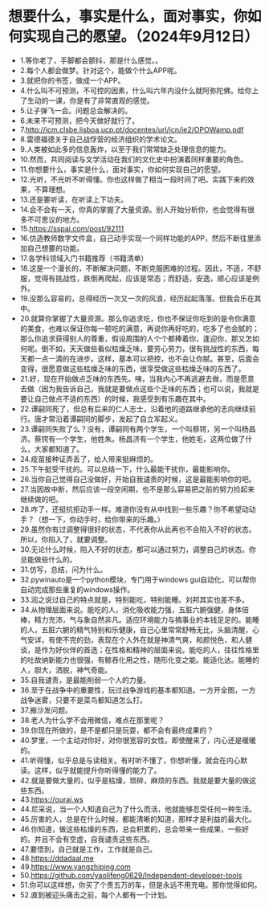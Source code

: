 # 想要什么，事实是什么，面对事实，你如何实现自己的愿望。（2024年9月12日） 

- 1.等你老了，手脚都会颤抖，那是什么感觉。。
- 2.每个人都会做梦。针对这个，能做个什么APP呢。
- 3.就把你的书签，做成一个APP。
- 4.什么叫不可预测，不可控的因素，什么叫六年内没什么就阿弥陀佛。给你上了生动的一课，你是有了非常直观的感觉。
- 5.让子弹飞一会。问题总会解决的。
- 6.未来不可预测，把今天做好就行了。
- 7.http://icm.clsbe.lisboa.ucp.pt/docentes/url/jcn/ie2/OPOWamp.pdf
- 8.雷德福德关于自己战俘营的经济组织的学术论文。
- 9.人类被如此多的信息轰炸，以至于我们常常缺乏处理信息的能力。
- 10.然而，共同阅读与文学活动在我们的文化史中扮演着同样重要的角色。
- 11.你想要什么，事实是什么，面对事实，你如何实现自己的愿望。
- 12.光听，不光听不听得懂。你也这样做了相当一段时间了吧。实践下来的效果，不算理想。
- 13.还是要听读，在听读上下功夫。
- 14.会不会有一天，你真的掌握了大量资源。别人开始分析你，也会觉得有很多不可思议的地方。
- 15.https://sspai.com/post/92111
- 16.仿造教师数字文件盒，自己动手实现一个同样功能的APP，然后不断往里添加自己想要的功能。
- 17.各学科领域入门书籍推荐（书籍清单）
- 18.这是一个漫长的，不断解决问题，不断克服困难的过程。因此，不适，不舒服，觉得有挑战性，跌倒再爬起，应该是常态；而舒适，安逸，顺心应该是例外。
- 19.没那么容易的，总得经历一次又一次的风浪，经历起起落落。但我会乐在其中。
- 20.就算你掌握了大量资源。那么你追求吃，你也不保证你吃到的是令你满意的美食，也难以保证你每一顿吃的满意，再说你再好吃的，吃多了也会腻的；那么你追求获得别人的尊重，假设周围的人个个都捧着你，逢迎你，那又怎如何呢。倒不如，天天做些看似枯燥乏味，要劳心劳力，很有挑战性的东西，每天都一点一滴的在进步。这样，基本可以把控，也不会让你腻。甚至，后面会变得，很愿意做这些枯燥乏味的东西，很享受做这些枯燥乏味的东西了。
- 21.好，现在开始做点乏味的东西先。咦，当我内心不再逃避去做，而是愿意去做（因为我告诉自己，我就是要做点这些个乏味的东西；也可以说，我就是要让自己做点不适的东西）的时候，我感受到有乐趣在其中。
- 22.谭嗣同死了，但总有后来的仁人志士，沿着他的道路继承他的志向继续前行。唐才常沿着谭嗣同的脚步，发起了自立军起义。
- 23.谭嗣同失败了么？没有，谭嗣同有两个学生，一个叫蔡锷，另一个叫杨昌济。蔡锷有一个学生，他姓朱。杨昌济有一个学生，他姓毛，这两位做了什么，大家都知道了。
- 24.疫苗接种证弄丢了，给人带来挺麻烦的。
- 25.下午挺受干扰的。可以总结一下，什么最能干扰你，最能影响你。
- 26.当你自己觉得自己没做好，开始自我谴责的时候，这是最能影响你的吧。
- 27.当因故中断，然后应该一段空闲期，也不是那么容易把之前的努力捡起来继续做的吧。
- 28.咋了，还挺抗拒动手一样。难道你没有从中找到一些乐趣？你不希望动动手？（想一下，你动手时，给你带来的乐趣。）
- 29.虽然你有过调整得很好的状态，不代表你从此再也不会陷入不好的状态。所以，你陷入了，就要调整。
- 30.无论什么时候，陷入不好的状态，都可以通过努力，调整自己的状态。你总能做些什么的。
- 31.仿写，总结，问为什么。
- 32.pywinauto是一个python模块，专门用于windows gui自动化，可以帮你自动完成那些重复的windows操作。
- 33.润之说过自己的特点就是，特别能吃，特别能睡。刘邦其实也差不多。
- 34.从物理层面来说。能吃的人，消化吸收能力强，五脏六腑强健，身体倍棒，精力充沛，气与象自然非凡。适应环境能力与搞事业的本钱足足的。能睡的人，五脏六腑的精气特别和乐健康，自己心里常常舒畅无比，头脑清醒，心气安详，有使不完的劲，表现在个人外在就是神清气爽，和颜悦色，和人健谈，是作为好伙伴的首选；在性格和精神的层面来说。能吃的人，往往性格里的吐故纳新能力也很强，有鲸吞化用之性，随形化变之能。能适化达。能睡的人，胆大，洒脱，神气奇能。
- 35.自我谴责，是最能削弱一个人的力量。
- 36.至于在战争中的重要性，玩过战争游戏的基本都知道。一方开全图，一方战争迷雾，只要不是菜鸟都知道怎么打。
- 37.搬沙发问题。
- 38.老人为什么学不会用微信，难点在那里呢？
- 39.你现在所做的，是不是都只是玩耍，都不会有最终成果的？
- 40.梦里，一个主动对你好，对你很宽容的女性。即使醒来了，内心还是暖暖的。
- 41.听得懂，似乎总是与读相关。有时听不懂了，你想听懂，就会在内心默读。这样，似乎就能提升你听得懂的能力了。
- 42.就是要做大量的，似乎是枯燥，琐碎，麻烦的东西。我就是要大量的做这些东西。
- 43.https://ourai.ws
- 44.尼采说，当一个人知道自己为了什么而活，他就能够忍受任何一种生活。
- 45.厉害的人，总是在什么时候，都能清晰的知道，那样才是利益的最大化。
- 46.你知道，做这些枯燥的东西，总会积累的，总会带来一些成果，一些好的。并且不会有空虚，自我谴责这些东西。
- 47.要悟到，自己就是工作，工作就是自己。
- 48.https://ddadaal.me
- 49.https://www.yangzhiping.com
- 50.https://github.com/yaolifeng0629/Independent-developer-tools
- 51.你可以这样想，你买了个贵五万的车，但是永远不用充电。那你觉得如何。
- 52.直到被迎头痛击之前，每个人都有一个计划。




